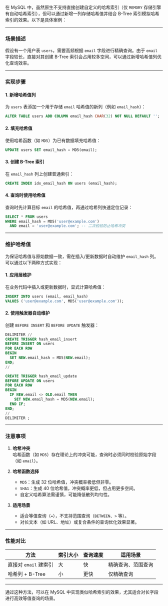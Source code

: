在 MySQL 中，虽然原生不支持直接创建自定义的哈希索引（仅 `MEMORY` 存储引擎有自动哈希索引），但可以通过新增一列存储哈希值并结合 B-Tree 索引模拟哈希索引的效果。以下是具体案例：

---

### **场景描述**
假设有一个用户表 `users`，需要高频根据 `email` 字段进行精确查询。由于 `email` 字段较长，直接对其创建 B-Tree 索引会占用较多空间，可以通过新增哈希值列优化查询效率。

---

### **实现步骤**

#### 1. 新增哈希值列
为 `users` 表添加一个用于存储 `email` 哈希值的新列（例如 `email_hash`）：
```sql
ALTER TABLE users ADD COLUMN email_hash CHAR(32) NOT NULL DEFAULT '';
```

#### 2. 填充哈希值
使用哈希函数（如 `MD5`）为已有数据填充哈希值：
```sql
UPDATE users SET email_hash = MD5(email);
```

#### 3. 创建 B-Tree 索引
在 `email_hash` 列上创建普通索引：
```sql
CREATE INDEX idx_email_hash ON users (email_hash);
```

#### 4. 查询时使用哈希值
查询时先计算目标 `email` 的哈希值，再通过哈希列快速定位记录：
```sql
SELECT * FROM users 
WHERE email_hash = MD5('user@example.com') 
  AND email = 'user@example.com'; -- 二次校验防止哈希冲突
```

---

### **维护哈希值**
为保证哈希值与原始数据一致，需在插入/更新数据时自动维护 `email_hash` 列。可以通过以下两种方式实现：

#### 1. 应用层维护
在业务代码中插入或更新数据时，显式计算哈希值：
```sql
INSERT INTO users (email, email_hash) 
VALUES ('user@example.com', MD5('user@example.com'));
```

#### 2. 使用触发器自动维护
创建 `BEFORE INSERT` 和 `BEFORE UPDATE` 触发器：
```sql
DELIMITER //
CREATE TRIGGER hash_email_insert 
BEFORE INSERT ON users 
FOR EACH ROW 
BEGIN
  SET NEW.email_hash = MD5(NEW.email);
END;
//

CREATE TRIGGER hash_email_update 
BEFORE UPDATE ON users 
FOR EACH ROW 
BEGIN
  IF NEW.email <> OLD.email THEN
    SET NEW.email_hash = MD5(NEW.email);
  END IF;
END;
//
DELIMITER ;
```

---

### **注意事项**
1. **哈希冲突**  
   哈希函数（如 `MD5`）存在理论上的冲突可能，查询时必须同时校验原始字段（如 `email`）。
   
2. **哈希函数选择**  
   - `MD5`：生成 32 位哈希值，冲突概率极低但非零。
   - `SHA1`：生成 40 位哈希值，冲突概率更低，但占用更多空间。
   - 自定义哈希算法需谨慎，可能降低散列均匀性。

3. **适用场景**  
   - 适合等值查询（`=`），不支持范围查询（`BETWEEN`、`>` 等）。
   - 对长文本（如 URL、地址）或复合条件的查询优化效果显著。

---

### **性能对比**
| 方法                | 索引大小 | 查询速度 | 适用场景               |
|---------------------|----------|----------|------------------------|
| 直接对 `email` 建索引 | 大       | 快       | 精确查询、范围查询     |
| 哈希列 + B-Tree      | 小       | 更快     | 仅精确查询             |

---

通过这种方法，可以在 MySQL 中实现类似哈希索引的效果，尤其适合对长字段进行高效等值查询的场景。

